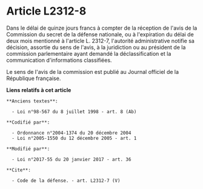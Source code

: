 # Article L2312-8

Dans le délai de quinze jours francs à compter de la réception de l'avis de la Commission du secret de la défense nationale,
ou à l'expiration du délai de deux mois mentionné à l'article L. 2312-7, l'autorité administrative notifie sa décision,
assortie du sens de l'avis, à la juridiction ou au président de la commission parlementaire ayant demandé la déclassification
et la communication d'informations classifiées. 

Le sens de l'avis de la commission est publié au Journal officiel de la République française.

**Liens relatifs à cet article**

	**Anciens textes**:

	  - Loi n°98-567 du 8 juillet 1998 - art. 8 (Ab)

	**Codifié par**:

	  - Ordonnance n°2004-1374 du 20 décembre 2004
	  - Loi n°2005-1550 du 12 décembre 2005 - art. 1

	**Modifié par**:

	  - Loi n°2017-55 du 20 janvier 2017 - art. 36

	**Cite**:

	  - Code de la défense. - art. L2312-7 (V)
